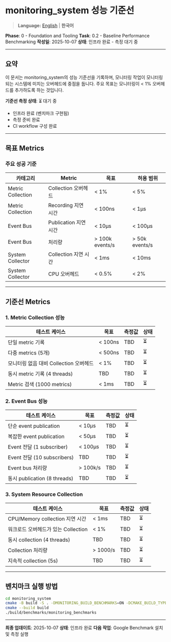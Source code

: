 # monitoring_system 성능 기준선

> **Language:** [English](BASELINE.md) | **한국어**

**Phase**: 0 - Foundation and Tooling
**Task**: 0.2 - Baseline Performance Benchmarking
**작성일**: 2025-10-07
**상태**: 인프라 완료 - 측정 대기 중

---

## 요약

이 문서는 monitoring_system의 성능 기준선을 기록하며, 모니터링 작업이 모니터링되는 시스템에 미치는 오버헤드에 중점을 둡니다. 주요 목표는 모니터링이 < 1% 오버헤드를 추가하도록 하는 것입니다.

**기준선 측정 상태**: ⏳ 대기 중
- 인프라 완료 (벤치마크 구현됨)
- 측정 준비 완료
- CI workflow 구성 완료

---

## 목표 Metrics

### 주요 성공 기준

| 카테고리 | Metric | 목표 | 허용 범위 |
|----------|--------|--------|------------|
| Metric Collection | Collection 오버헤드 | < 1% | < 5% |
| Metric Collection | Recording 지연 시간 | < 100ns | < 1μs |
| Event Bus | Publication 지연 시간 | < 10μs | < 100μs |
| Event Bus | 처리량 | > 100k events/s | > 50k events/s |
| System Collector | Collection 지연 시간 | < 1ms | < 10ms |
| System Collector | CPU 오버헤드 | < 0.5% | < 2% |

---

## 기준선 Metrics

### 1. Metric Collection 성능

| 테스트 케이스 | 목표 | 측정값 | 상태 |
|-----------|--------|----------|--------|
| 단일 metric 기록 | < 100ns | TBD | ⏳ |
| 다중 metrics (5개) | < 500ns | TBD | ⏳ |
| 모니터링 없음 대비 Collection 오버헤드 | < 1% | TBD | ⏳ |
| 동시 metric 기록 (4 threads) | TBD | TBD | ⏳ |
| Metric 검색 (1000 metrics) | < 1ms | TBD | ⏳ |

### 2. Event Bus 성능

| 테스트 케이스 | 목표 | 측정값 | 상태 |
|-----------|--------|----------|--------|
| 단순 event publication | < 10μs | TBD | ⏳ |
| 복잡한 event publication | < 50μs | TBD | ⏳ |
| Event 전달 (1 subscriber) | < 100μs | TBD | ⏳ |
| Event 전달 (10 subscribers) | TBD | TBD | ⏳ |
| Event bus 처리량 | > 100k/s | TBD | ⏳ |
| 동시 publication (8 threads) | TBD | TBD | ⏳ |

### 3. System Resource Collection

| 테스트 케이스 | 목표 | 측정값 | 상태 |
|-----------|--------|----------|--------|
| CPU/Memory collection 지연 시간 | < 1ms | TBD | ⏳ |
| 워크로드 오버헤드가 있는 Collection | < 1% | TBD | ⏳ |
| 동시 collection (4 threads) | TBD | TBD | ⏳ |
| Collection 처리량 | > 1000/s | TBD | ⏳ |
| 지속적 collection (5s) | TBD | TBD | ⏳ |

---

## 벤치마크 실행 방법

```bash
cd monitoring_system
cmake -B build -S . -DMONITORING_BUILD_BENCHMARKS=ON -DCMAKE_BUILD_TYPE=Release
cmake --build build
./build/benchmarks/monitoring_benchmarks
```

---

**최종 업데이트**: 2025-10-07
**상태**: 인프라 완료
**다음 작업**: Google Benchmark 설치 및 측정 실행
